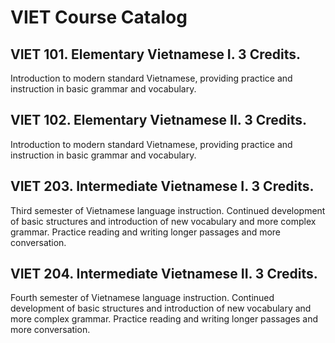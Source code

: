 # VIET Course Catalog

## VIET 101. Elementary Vietnamese I. 3 Credits.

Introduction to modern standard Vietnamese, providing practice and instruction in basic grammar and vocabulary.

## VIET 102. Elementary Vietnamese II. 3 Credits.

Introduction to modern standard Vietnamese, providing practice and instruction in basic grammar and vocabulary.

## VIET 203. Intermediate Vietnamese I. 3 Credits.

Third semester of Vietnamese language instruction. Continued development of basic structures and introduction of new vocabulary and more complex grammar. Practice reading and writing longer passages and more conversation.

## VIET 204. Intermediate Vietnamese II. 3 Credits.

Fourth semester of Vietnamese language instruction. Continued development of basic structures and introduction of new vocabulary and more complex grammar. Practice reading and writing longer passages and more conversation.

